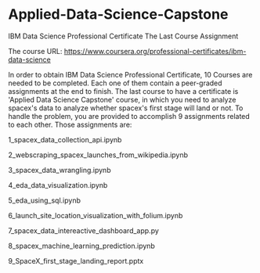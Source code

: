 # Applied-Data-Science-Capstone
IBM Data Science Professional Certificate The Last Course Assignment

The course URL: https://www.coursera.org/professional-certificates/ibm-data-science

In order to obtain IBM Data Science Professional Certificate, 10 Courses are needed to be completed. Each one of them contain a peer-graded assignments at the end to finish. The last course to have a certificate is 'Applied Data Science Capstone' course, in which you need to analyze spacex's data to analyze whether spacex's first stage will land or not. To handle the problem, you are provided to accomplish 9 assignments related to each other. Those assignments are: 

1_spacex_data_collection_api.ipynb

2_webscraping_spacex_launches_from_wikipedia.ipynb

3_spacex_data_wrangling.ipynb

4_eda_data_visualization.ipynb

5_eda_using_sql.ipynb

6_launch_site_location_visualization_with_folium.ipynb

7_spacex_data_intereactive_dashboard_app.py

8_spacex_machine_learning_prediction.ipynb

9_SpaceX_first_stage_landing_report.pptx
